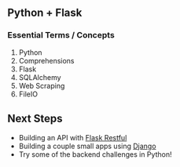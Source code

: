 ## Python + Flask

### Essential Terms / Concepts

1.  Python
2.  Comprehensions
3.  Flask
4.  SQLAlchemy
5.  Web Scraping
6.  FileIO

## Next Steps

* Building an API with [Flask Restful](https://flask-restful.readthedocs.io/en/latest/)
* Building a couple small apps using [Django](https://www.djangoproject.com/)
* Try some of the backend challenges in Python!
